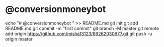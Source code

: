 # @conversionmoneybot
echo "# @conversionmoneybot " >> README.md
git init
git add README.md
git commit -m "first commit"
git branch -M master
git remote add origin https://github.com/misha13123/89262030677.git
git push -u origin master
